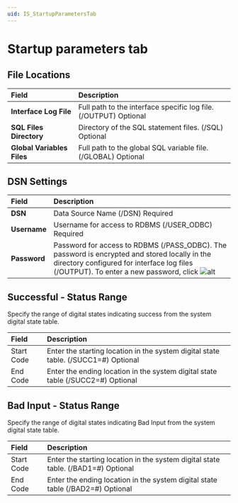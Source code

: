 ```yaml
---
uid: IS_StartupParametersTab
---
```


# Startup parameters tab

<!-- Draft comment: INTERFACE-SPECIFIC: Replace with content for your interface. -->

## File Locations

| Field | Description |
|:-|:-|
| **Interface Log File** | Full path to the interface specific log file. (/OUTPUT) Optional |
| **SQL Files Directory** | Directory of the SQL statement files. (/SQL) Optional |
| **Global Variables Files** | Full path to the global SQL variable file. (/GLOBAL) Optional |

## DSN Settings

| Field | Description |
|:-|:-|
| **DSN** | Data Source Name (/DSN) Required |
| **Username** | Username for access to RDBMS (/USER_ODBC) Required |
| **Password** | Password for access to RDBMS (/PASS_ODBC). The password is encrypted and stored locally in the directory configured for interface log files (/OUTPUT). To enter a new password, click ![alt](https://link) |

## Successful - Status Range

Specify the range of digital states indicating success from the system digital state table.

| Field | Description |
|:-|:-|
| Start Code | Enter the starting location in the system digital state table. (/SUCC1=#) Optional |
| End Code | Enter the ending location in the system digital state table (/SUCC2=#) Optional |

## Bad Input - Status Range

Specify the range of digital states indicating Bad Input from the system digital state table.

| Field | Description |
|:-|:-|
| Start Code | Enter the starting location in the system digital state table. (/BAD1=#) Optional |
| End Code | Enter the ending location in the system digital state table (/BAD2=#) Optional |
